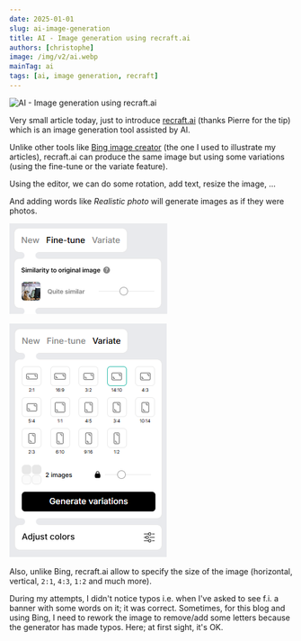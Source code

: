```yaml
---
date: 2025-01-01
slug: ai-image-generation
title: AI - Image generation using recraft.ai
authors: [christophe]
image: /img/v2/ai.webp
mainTag: ai
tags: [ai, image generation, recraft]
---
```

<!-- cspell:ignore recraft -->
![AI - Image generation using recraft.ai](/img/v2/ai.webp)

Very small article today, just to introduce [recraft.ai](https://www.recraft.ai/) (thanks Pierre for the tip) which is an image generation tool assisted by AI.

Unlike other tools like [Bing image creator](https://www.bing.com/images/create) (the one I used to illustrate my articles), recraft.ai can produce the same image but using some variations (using the fine-tune or the variate feature).

Using the editor, we can do some rotation, add text, resize the image, ...

And adding words like *Realistic photo* will generate images as if they were photos.

<!-- truncate -->

![Fine-tune](./images/fine-tune.png)

![Variate](./images/variate.png)

Also, unlike Bing, recraft.ai allow to specify the size of the image (horizontal, vertical, `2:1`, `4:3`, `1:2` and much more).

During my attempts, I didn't notice typos i.e. when I've asked to see f.i. a banner with some words on it; it was correct. Sometimes, for this blog and using Bing, I need to rework the image to remove/add some letters because the generator has made typos. Here; at first sight, it's OK.
